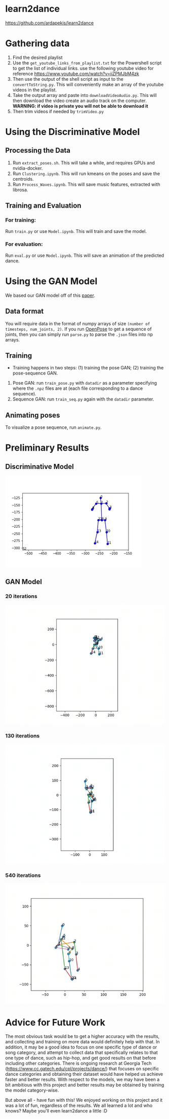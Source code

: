 # learn2dance

<https://github.com/ardapekis/learn2dance>


# Gathering data

1. Find the desired playlist
2. Use the `get_youtube_links_from_playlist.txt` for the Powershell script to get the list of individual links. use the following youtube video for reference https://www.youtube.com/watch?v=iiZPMJbM4zk
3. Then use the output of the shell script as input to the `convertToString.py`. This will conveniently make an array of the youtube videos in the playlist.
4. Take the output array and paste into `downloadVideoAudio.py`. This will then download the video create an audio track on the computer. **WARNING: if video is private you will not be able to download it**
5. Then trim videos if needed by `trimVideo.py`

# Using the Discriminative Model

## Processing the Data
1. Run `extract_poses.sh`. This will take a while, and requires GPUs and nvidia-docker.
2. Run `Clustering.ipynb`. This will run kmeans on the poses and save the centroids.
3. Run `Process_Waves.ipynb`. This will save music features, extracted with librosa.

## Training and Evaluation
### For training:
Run `train.py` or use `Model.ipynb`. This will train and save the model.
### For evaluation:
Run `eval.py` or use `Model.ipynb`. This will save an animation of the predicted dance.

# Using the GAN Model
We based our GAN model off of this [paper](https://arxiv.org/abs/1711.08682).

## Data format
You will require data in the format of numpy arrays of size `(number of timesteps, num_joints, 2)`. If you run [OpenPose](https://github.com/CMU-Perceptual-Computing-Lab/openpose) to get a sequence of joints, then you can simply run `parse.py` to parse the `.json` files into np arrays.

## Training
* Training happens in two steps: (1) training the pose GAN; (2) training the pose-sequence GAN.
1. Pose GAN: run `train_pose.py` with `datadir` as a parameter specifying where the `.npz` files are at (each file corresponding to a dance sequence).
2. Sequence GAN: run `train_seq.py` again with the `datadir` parameter.

## Animating poses
To visualize a pose sequence, run `animate.py`.

# Preliminary Results

## Discriminative Model
![](temp4.gif)
## GAN Model
### 20 iterations
![](anim_20.gif)
### 130 iterations
![](anim_130.gif)
### 540 iterations
![](anim_540.gif)


# Advice for Future Work

The most obvious task would be to get a higher accuracy with the results, and collecting and training on more data would definitely help with that. In addition, it may be a good idea to focus on one specific type of dance or song category, and attempt to collect data that specifically relates to that one type of dance, such as hip-hop, and get good results on that before including other categories. There is ongoing research at Georgia Tech (https://www.cc.gatech.edu/cpl/projects/dance/) that focuses on specific dance categories and obtaining their dataset would have helped us achieve faster and better results. With respect to the models, we may have been a bit ambitious with this project and better results may be obtained by training the model category-wise.

But above all - have fun with this! We enjoyed working on this project and it was a lot of fun, regardless of the results. We all learned a lot and who knows? Maybe you'll even learn2dance a little :D
